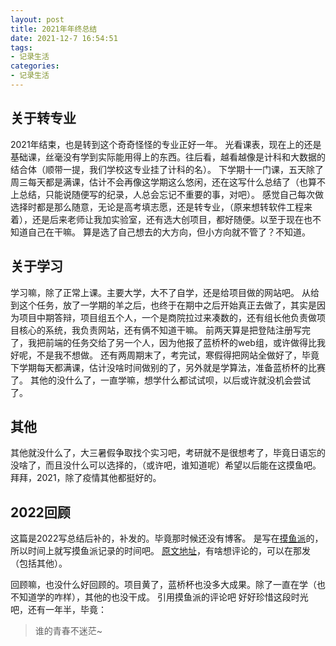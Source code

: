 ```yaml
---
layout: post
title: 2021年年终总结
date: 2021-12-7 16:54:51
tags:
- 记录生活
categories:
- 记录生活
---
```


## 关于转专业
2021年结束，也是转到这个奇奇怪怪的专业正好一年。
光看课表，现在上的还是基础课，丝毫没有学到实际能用得上的东西。往后看，越看越像是计科和大数据的结合体（顺带一提，我们学校这专业挂了计科的名）。
下学期十一门课，五天除了周三每天都是满课，估计不会再像这学期这么悠闲，还在这写什么总结了（也算不上总结，只能说随便写的纪录，人总会忘记不重要的事，对吧）。
感觉自己每次做选择时都是那么随意，无论是高考填志愿，还是转专业，（原来想转软件工程来着），还是后来老师让我加实验室，还有选大创项目，都好随便。以至于现在也不知道自己在干嘛。
算是选了自己想去的大方向，但小方向就不管了？不知道。

## 关于学习
学习嘛，除了正常上课。主要大学，大不了自学，还是给项目做的网站吧。
从给到这个任务，放了一学期的羊之后，也终于在期中之后开始真正去做了，其实是因为项目中期答辩，项目组五个人，一个是商院拉过来凑数的，还有组长他负责做项目核心的系统，我负责网站，还有俩不知道干嘛。
前两天算是把登陆注册写完了，我把前端的任务交给了另一个人，因为他报了蓝桥杯的web组，或许做得比我好呢，不是我不想做。
还有两周期末了，考完试，寒假得把网站全做好了，毕竟下学期每天都满课，估计没啥时间做别的了，另外就是学算法，准备蓝桥杯的比赛了。
其他的没什么了，一直学嘛，想学什么都试试呗，以后或许就没机会尝试了。

## 其他
其他就没什么了，大三暑假争取找个实习吧，考研就不是很想考了，毕竟日语忘的没啥了，而且没什么可以选择的，（或许吧，谁知道呢）希望以后能在这摸鱼吧。
拜拜，2021，除了疫情其他都挺好的。


## 2022回顾

这篇是2022写总结后补的，补发的。毕竟那时候还没有博客。
是写在[摸鱼派](https://fishpi.cn/)的，所以时间上就写摸鱼派记录的时间吧。
[原文地址](https://fishpi.cn/article/1638867291070)，有啥想评论的，可以在那发（包括其他）。

回顾嘛，也没什么好回顾的。项目黄了，蓝桥杯也没多大成果。除了一直在学（也不知道学的咋样），其他的也没干成。
引用摸鱼派的评论吧
好好珍惜这段时光吧，还有一年半，毕竟：
> 谁的青春不迷茫~